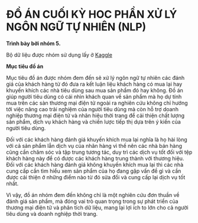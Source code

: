 # ĐỒ ÁN CUỐI KỲ HOC PHẦN XỬ LÝ NGÔN NGỮ TỰ NHIÊN (NLP)

**Trình bày bởi nhóm 5.**

Bộ dữ liệu được nhóm sử dụng lấy ở [Kaggle](https://www.kaggle.com/datasets/nicapotato/womens-ecommerce-clothing-reviews)

**Mục tiêu đồ án**

Mục tiêu đồ án được nhóm đem đến sẽ xử lý ngôn ngữ tự nhiên các đánh giá của khách hàng từ đó đưa ra kết luận liệu khách hàng có mua lại hay khuyến khích các nhà tiêu dùng sau mua sản phẩm đó hay không. Đồ án giúp người tiêu dùng có cái nhìn khách quan về sản phẩm mà họ dự tính mua trên các sàn thương mại điện tử ngoài ra nghiên cứu không chỉ hướng tới việc nâng cao trải nghiệm của người tiêu dùng mà còn hỗ trợ doanh nghiệp thương mại điện tử và nhãn hiệu thời trang để cải thiện chất lượng sản phẩm, dịch vụ khách hàng và chiến lược tiếp thị dựa trên ý kiến của người tiêu dùng.

Đối với các khách hàng đánh giá khuyến khích mua lại nghĩa là họ hài lòng với cả sản phẩm lẫn dịch vụ của nhãn hàng vì thế nên các nhà bán hàng cũng cần chăm sóc và tập trung tương tác, duy trì các dịch vụ tốt đối với tệp khách hàng này để có được các khách hàng trung thành với thương hiệu. Đối với các khách hàng đánh giá không khuyến khích mua lại thì các nhà cung cấp cần tìm hiểu xem sản phẩm của họ đang gặp vấn đề gì và cần được cải thiện ở những điểm nào từ đó sửa đổi và cung cấp lại dịch vụ tốt nhất. 

Vì vậy, đồ án nhóm đem đến không chỉ là một nghiên cứu đơn thuần về đánh giá sản phẩm, mà đóng vai trò quan trọng trong sự phát triển của thương mại điện tử và phân tích dữ liệu, mang lại lợi ích to lớn cho cả người tiêu dùng và doanh nghiệp thời trang.

